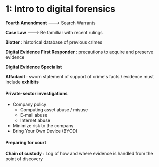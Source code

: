 # 1: Intro to digital forensics

**Fourth Amendment** ---> Search Warrants

**Case Law** ---> Be familliar with recent rulings

**Blotter**
:	historical database of previous crimes

**Digital Evidence First Responder**
:	precautions to acquire and preserve evidence

**Digital Evidence Specialist**

**Affadavit**
:	sworn statement of support of crime's facts / evidence
	must include **exhibits**

#### Private-sector investigations

- Company policy
	- Computing asset abuse / misuse
	- E-mail abuse
	- Internet abuse
- Minimize risk to the company
- Bring Your Own Device (BYOD)

#### Preparing for court
**Chain of custody**
:	Log of how and where evidence is handled from the point of discovery